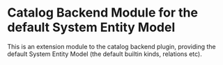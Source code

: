 # Catalog Backend Module for the default System Entity Model

This is an extension module to the catalog backend plugin, providing the default System Entity Model (the default builtin kinds, relations etc).
